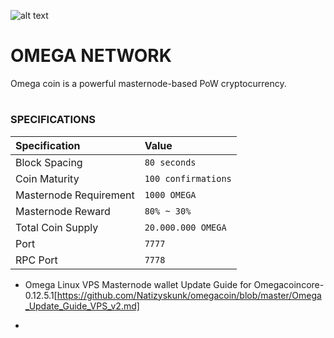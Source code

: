 
![alt text](https://i.imgur.com/jMNyorX.png "Omega Network Logo")
# OMEGA NETWORK
Omega coin is a powerful masternode-based PoW cryptocurrency.

#


### SPECIFICATIONS
| Specification | Value |
|:-----------|:-----------|
| Block Spacing | `80 seconds` |
| Coin Maturity | `100 confirmations` |
| Masternode Requirement | `1000 OMEGA` |
| Masternode Reward | `80% ~ 30%` |
| Total Coin Supply | `20.000.000 OMEGA` |
| Port | `7777` |
| RPC Port | `7778` |


- Omega Linux VPS Masternode wallet Update Guide for Omegacoincore-0.12.5.1[https://github.com/Natizyskunk/omegacoin/blob/master/Omega_Update_Guide_VPS_v2.md]

- 
